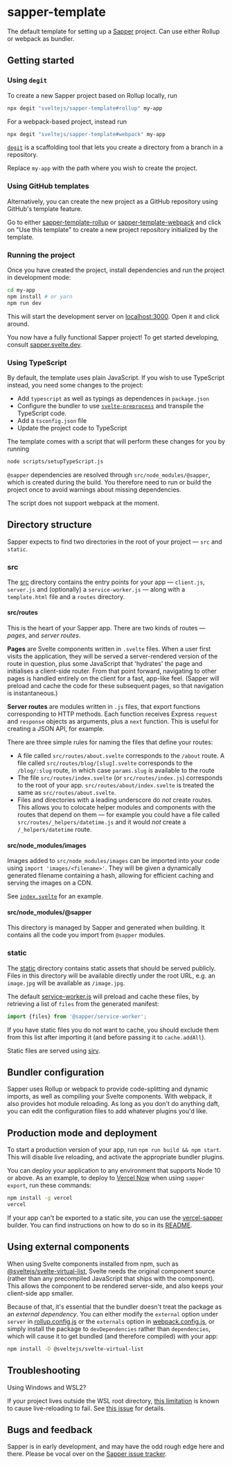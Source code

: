 # sapper-template

The default template for setting up a
[Sapper](https://github.com/sveltejs/sapper) project. Can
use either Rollup or webpack as bundler.

## Getting started

### Using `degit`

To create a new Sapper project based on Rollup locally,
run

```bash
npx degit "sveltejs/sapper-template#rollup" my-app
```

For a webpack-based project, instead run

```bash
npx degit "sveltejs/sapper-template#webpack" my-app
```

[`degit`](https://github.com/Rich-Harris/degit) is a
scaffolding tool that lets you create a directory from a
branch in a repository.

Replace `my-app` with the path where you wish to create
the project.

### Using GitHub templates

Alternatively, you can create the new project as a GitHub
repository using GitHub's template feature.

Go to either
[sapper-template-rollup](https://github.com/sveltejs/sapper-template-rollup)
or
[sapper-template-webpack](https://github.com/sveltejs/sapper-template-webpack)
and click on "Use this template" to create a new project
repository initialized by the template.

### Running the project

Once you have created the project, install dependencies
and run the project in development mode:

```bash
cd my-app
npm install # or yarn
npm run dev
```

This will start the development server on
[localhost:3000](http://localhost:3000). Open it and click
around.

You now have a fully functional Sapper project! To get
started developing, consult
[sapper.svelte.dev](https://sapper.svelte.dev).

### Using TypeScript

By default, the template uses plain JavaScript. If you
wish to use TypeScript instead, you need some changes to
the project:

- Add `typescript` as well as typings as dependences in
  `package.json`
- Configure the bundler to use
  [`svelte-preprocess`](https://github.com/sveltejs/svelte-preprocess)
  and transpile the TypeScript code.
- Add a `tsconfig.json` file
- Update the project code to TypeScript

The template comes with a script that will perform these
changes for you by running

```bash
node scripts/setupTypeScript.js
```

`@sapper` dependencies are resolved through
`src/node_modules/@sapper`, which is created during the
build. You therefore need to run or build the project once
to avoid warnings about missing dependencies.

The script does not support webpack at the moment.

## Directory structure

Sapper expects to find two directories in the root of your
project — `src` and `static`.

### src

The [src](src) directory contains the entry points for
your app — `client.js`, `server.js` and (optionally) a
`service-worker.js` — along with a `template.html` file
and a `routes` directory.

#### src/routes

This is the heart of your Sapper app. There are two kinds
of routes — _pages_, and _server routes_.

**Pages** are Svelte components written in `.svelte`
files. When a user first visits the application, they will
be served a server-rendered version of the route in
question, plus some JavaScript that 'hydrates' the page
and initialises a client-side router. From that point
forward, navigating to other pages is handled entirely on
the client for a fast, app-like feel. (Sapper will preload
and cache the code for these subsequent pages, so that
navigation is instantaneous.)

**Server routes** are modules written in `.js` files, that
export functions corresponding to HTTP methods. Each
function receives Express `request` and `response` objects
as arguments, plus a `next` function. This is useful for
creating a JSON API, for example.

There are three simple rules for naming the files that
define your routes:

- A file called `src/routes/about.svelte` corresponds to
  the `/about` route. A file called
  `src/routes/blog/[slug].svelte` corresponds to the
  `/blog/:slug` route, in which case `params.slug` is
  available to the route
- The file `src/routes/index.svelte` (or
  `src/routes/index.js`) corresponds to the root of your
  app. `src/routes/about/index.svelte` is treated the same
  as `src/routes/about.svelte`.
- Files and directories with a leading underscore do _not_
  create routes. This allows you to colocate helper
  modules and components with the routes that depend on
  them — for example you could have a file called
  `src/routes/_helpers/datetime.js` and it would _not_
  create a `/_helpers/datetime` route.

#### src/node_modules/images

Images added to `src/node_modules/images` can be imported
into your code using `import 'images/<filename>'`. They
will be given a dynamically generated filename containing
a hash, allowing for efficient caching and serving the
images on a CDN.

See [`index.svelte`](src/routes/index.svelte) for an
example.

#### src/node_modules/@sapper

This directory is managed by Sapper and generated when
building. It contains all the code you import from
`@sapper` modules.

### static

The [static](static) directory contains static assets that
should be served publicly. Files in this directory will be
available directly under the root URL, e.g. an `image.jpg`
will be available as `/image.jpg`.

The default [service-worker.js](src/service-worker.js)
will preload and cache these files, by retrieving a list
of `files` from the generated manifest:

```js
import {files} from '@sapper/service-worker';
```

If you have static files you do not want to cache, you
should exclude them from this list after importing it (and
before passing it to `cache.addAll`).

Static files are served using
[sirv](https://github.com/lukeed/sirv).

## Bundler configuration

Sapper uses Rollup or webpack to provide code-splitting
and dynamic imports, as well as compiling your Svelte
components. With webpack, it also provides hot module
reloading. As long as you don't do anything daft, you can
edit the configuration files to add whatever plugins you'd
like.

## Production mode and deployment

To start a production version of your app, run
`npm run build && npm start`. This will disable live
reloading, and activate the appropriate bundler plugins.

You can deploy your application to any environment that
supports Node 10 or above. As an example, to deploy to
[Vercel Now](https://vercel.com) when using
`sapper export`, run these commands:

```bash
npm install -g vercel
vercel
```

If your app can't be exported to a static site, you can
use the
[vercel-sapper](https://github.com/thgh/vercel-sapper)
builder. You can find instructions on how to do so in its
[README](https://github.com/thgh/vercel-sapper#basic-usage).

## Using external components

When using Svelte components installed from npm, such as
[@sveltejs/svelte-virtual-list](https://github.com/sveltejs/svelte-virtual-list),
Svelte needs the original component source (rather than
any precompiled JavaScript that ships with the component).
This allows the component to be rendered server-side, and
also keeps your client-side app smaller.

Because of that, it's essential that the bundler doesn't
treat the package as an _external dependency_. You can
either modify the `external` option under `server` in
[rollup.config.js](rollup.config.js) or the `externals`
option in [webpack.config.js](webpack.config.js), or
simply install the package to `devDependencies` rather
than `dependencies`, which will cause it to get bundled
(and therefore compiled) with your app:

```bash
npm install -D @sveltejs/svelte-virtual-list
```

## Troubleshooting

Using Windows and WSL2?

If your project lives outside the WSL root directory,
[this limitation](https://github.com/microsoft/WSL/issues/4169)
is known to cause live-reloading to fail. See
[this issue](https://github.com/sveltejs/sapper/issues/1150)
for details.

## Bugs and feedback

Sapper is in early development, and may have the odd rough
edge here and there. Please be vocal over on the
[Sapper issue tracker](https://github.com/sveltejs/sapper/issues).
